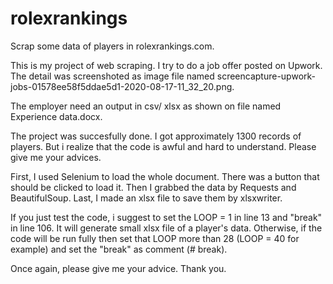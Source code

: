 # rolexrankings
Scrap some data of players in rolexrankings.com.

This is my project of web scraping. I try to do a job offer posted on Upwork. The detail was screenshoted as image file named screencapture-upwork-jobs-01578ee58f5ddae5d1-2020-08-17-11_32_20.png.

The employer need an output in csv/ xlsx as shown on file named Experience data.docx.

The project was succesfully done. I got approximately 1300 records of players. But i realize that the code is awful and hard to understand. Please give me your advices.

First, I used Selenium to load the whole document. There was a button that should be clicked to load it. Then I grabbed the data by Requests and BeautifulSoup. Last, I made an xlsx file to save them by xlsxwriter.

If you just test the code, i suggest to set the LOOP = 1 in line 13 and "break" in line 106. It will generate small xlsx file of a player's data. Otherwise, if the code will be run fully then set that LOOP more than 28 (LOOP = 40 for example) and set the "break" as comment (# break).

Once again, please give me your advice. Thank you. 